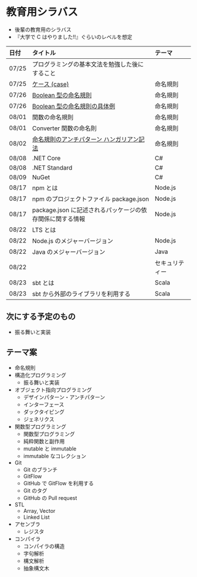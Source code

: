 # 教育用シラバス

- 後輩の教育用のシラバス
- 『大学で C はやりました!!』ぐらいのレベルを想定

| 日付  | タイトル                                                                                                   | テーマ         |
| :---- | :--------------------------------------------------------------------------------------------------------- | :------------- |
| 07/25 | プログラミングの基本文法を勉強した後にすること                                                             |                |
| 07/25 | [ケース (case)](https://mem-on.com/memos/0e446454-2723-4ab9-8d04-6399ff31a0b4)                             | 命名規則       |
| 07/26 | [Boolean 型の命名規則](https://mem-on.com/memos/d1fd3d89-0c36-42cb-86b8-01754d5a36b4)                      | 命名規則       |
| 07/26 | [Boolean 型の命名規則の具体例](https://mem-on.com/memos/7b0dc93f-a786-46dd-b38a-37dec7660fd5)              | 命名規則       |
| 08/01 | 関数の命名規則                                                                                             | 命名規則       |
| 08/01 | Converter 関数の命名則                                                                                     | 命名規則       |
| 08/02 | [命名規則のアンチパターン ハンガリアン記法](https://mem-on.com/memos/bfe58e8c-e1d1-466f-881a-25b448372a47) | 命名規則       |
| 08/08 | .NET Core                                                                                                  | C#             |
| 08/08 | .NET Standard                                                                                              | C#             |
| 08/09 | NuGet                                                                                                      | C#             |
| 08/17 | npm とは                                                                                                   | Node.js        |
| 08/17 | npm のプロジェクトファイル package.json                                                                    | Node.js        |
| 08/17 | package.json に記述されるパッケージの依存関係に関する情報                                                  | Node.js        |
| 08/22 | LTS とは                                                                                                   |                |
| 08/22 | Node.js のメジャーバージョン                                                                               | Node.js        |
| 08/22 | Java のメジャーバージョン                                                                                  | Java           |
| 08/22 |                                                                                                            | セキュリティー |
| 08/23 | sbt とは                                                                                                   | Scala          |
| 08/23 | sbt から外部のライブラリを利用する                                                                         | Scala          |

## 次にする予定のもの

- 振る舞いと実装

## テーマ案

- 命名規則
- 構造化プログラミング
  - 振る舞いと実装
- オブジェクト指向プログラミング
  - デザインパターン・アンチパターン
  - インターフェース
  - ダックタイピング
  - ジェネリクス
- 関数型プログラミング
  - 関数型プログラミング
  - 純粋関数と副作用
  - mutable と immutable
  - immutable なコレクション
- Git
  - Git のブランチ
  - GitFlow
  - GitHub で GitFlow を利用する
  - Git のタグ
  - GitHub の Pull request
- STL
  - Array, Vector
  - Linked List
- アセンブラ
  - レジスタ
- コンパイラ
  - コンパイラの構造
  - 字句解析
  - 構文解析
  - 抽象構文木
